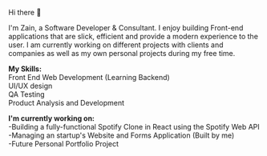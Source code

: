 Hi there 👋

I'm Zain, a Software Developer & Consultant. I enjoy building Front-end applications that are slick, efficient and provide a modern experience to the user. I am currently working on different projects with clients and companies as well as my own personal projects during my free time.

<b>My Skills:</b> <br>
Front End Web Development (Learning Backend) <br>
UI/UX design <br>
QA Testing <br>
Product Analysis and Development <br>

<b>I'm currently working on:</b> <br>
-Building a fully-functional Spotify Clone in React using the Spotify Web API <br>
-Managing an startup's Website and Forms Application (Built by me) <br>
-Future Personal Portfolio Project <br>



